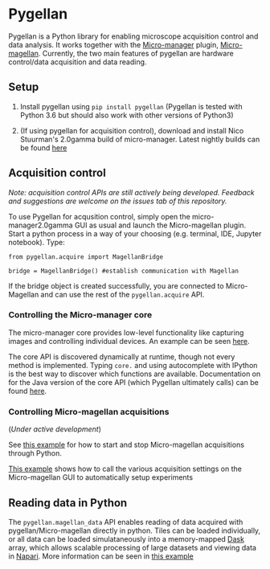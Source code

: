 # Pygellan
Pygellan is a Python library for enabling microscope acquisition control and data analysis. It works together with the [Micro-manager](https://micro-manager.org/) plugin, [Micro-magellan](https://micro-manager.org/wiki/MicroMagellan). Currently, the two main features of pygellan are hardware control/data acquisition and data reading.

## Setup
1. Install pygellan using `pip install pygellan` (Pygellan is tested with Python 3.6 but should also work with other versions of Python3)

2. (If using pygellan for acquisition control), download and install Nico Stuurman's 2.0gamma build of micro-manager. Latest nightly builds can be found [here](https://micro-manager.org/wiki/Version_2.0)

## Acquisition control
*Note: acquisition control APIs are still actively being developed. Feedback and suggestions are welcome on the issues tab of this repository.*

To use Pygellan for acqusition control, simply open the micro-manager2.0gamma GUI as usual and launch the Micro-magellan plugin. Start a python process in a way of your choosing (e.g. terminal, IDE, Jupyter notebook). Type:

````
from pygellan.acquire import MagellanBridge

bridge = MagellanBridge() #establish communication with Magellan
````
If the bridge object is created successfully, you are connected to Micro-Magellan and can use the rest of the `pygellan.acquire` API.

### Controlling the Micro-manager core
The micro-manager core provides low-level functionality like capturing images and controlling individual devices. An example can be seen [here](https://github.com/henrypinkard/Pygellan/blob/master/examples/micromanager_core.py).

The core API is discovered dynamically at runtime, though not every method is implemented. Typing `core.` and using autocomplete with IPython is the best way to discover which functions are available. Documentation on for the Java version of the core API (which Pygellan ultimately calls) can be found [here](https://valelab4.ucsf.edu/~MM/doc-2.0.0-gamma/mmcorej/mmcorej/CMMCore.html).

### Controlling Micro-magellan acquisitions
(*Under active development*)

See [this example](https://github.com/henrypinkard/Pygellan/blob/master/examples/run_acquisition.py) for how to start and stop Micro-magellan acquisitions through Python.

[This example](https://github.com/henrypinkard/Pygellan/blob/master/examples/control_magellan_gui.py) shows how to call the various acquisition settings on the Micro-magellan GUI to automatically setup experiments

## Reading data in Python
The `pygellan.magellan_data` API enables reading of data acquired with pygellan/Micro-magellan directly in python. Tiles can be loaded individually, or all data can be loaded simulataneously into a memory-mapped [Dask](https://dask.org/) array, which allows scalable processing of large datasets and viewing data in [Napari](https://github.com/napari/napari). More information can be seen in [this example](https://github.com/henrypinkard/Pygellan/blob/master/examples/read_and_visualize_magellan_data.py)
